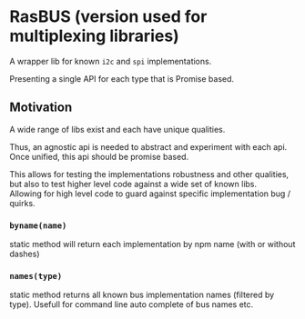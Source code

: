 # RasBUS (version used for multiplexing libraries)

A wrapper lib for known `i2c` and `spi` implementations.

Presenting a single API for each type that is Promise based.

## Motivation

A wide range of libs exist and each have unique qualities.  

Thus, an agnostic api is needed to abstract and experiment with each api.
Once unified, this api should be promise based.

This allows for testing the implementations robustness and other qualities, 
but also to test higher level code against a wide set of known libs.  
Allowing for high level code to guard against specific implementation bug / quirks.

### `byname(name)`

static method will return each implementation by npm name (with or without dashes)

### `names(type)`

static method returns all known bus implementation names (filtered by type).  Usefull for command line auto complete of bus names etc.
